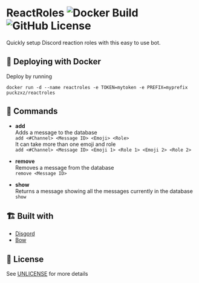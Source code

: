 # ReactRoles ![Docker Build](https://img.shields.io/docker/cloud/build/puckzxz/reactroles?style=flat-square) ![GitHub License](https://img.shields.io/github/license/puckzxz/ReactRoles?style=flat-square)

Quickly setup Discord reaction roles with this easy to use bot.

## 🐳 Deploying with Docker

Deploy by running

`docker run -d --name reactroles -e TOKEN=mytoken -e PREFIX=myprefix puckzxz/reactroles`

## 🧠 Commands

* **add**<br>
    Adds a message to the database<br>
    `add <#Channel> <Message ID> <Emoji> <Role>`<br>
    It can take more than one emoji and role<br>
    `add <#Channel> <Message ID> <Emoji 1> <Role 1> <Emoji 2> <Role 2>`

* **remove**<br>
    Removes a message from the database<br>
    `remove <Message ID>`

* **show**<br>
    Returns a message showing all the messages currently in the database<br>
    `show`

## 🏗 Built with
* [Disgord](https://github.com/andersfylling/disgord)
* [Bow](https://github.com/zippoxer/bow)

## 📜 License
See [UNLICENSE](UNLICENSE) for more details